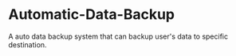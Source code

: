 # Automatic-Data-Backup
A auto data backup system that can backup user's data to specific destination.
